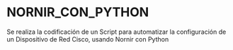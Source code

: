 # NORNIR_CON_PYTHON
Se realiza la codificación de un Script para automatizar la configuración de un Dispositivo de Red Cisco, usando Nornir con Python
